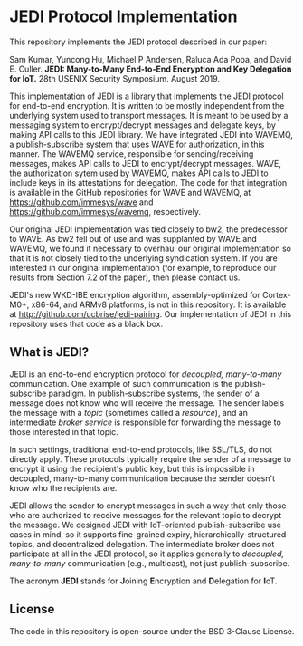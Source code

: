 JEDI Protocol Implementation
============================

This repository implements the JEDI protocol described in our paper:

Sam Kumar, Yuncong Hu, Michael P Andersen, Raluca Ada Popa, and David E. Culler. **JEDI: Many-to-Many End-to-End Encryption and Key Delegation for IoT.** 28th USENIX Security Symposium. August 2019.

This implementation of JEDI is a library that implements the JEDI protocol for end-to-end encryption. It is written to be mostly independent from the underlying system used to transport messages. It is meant to be used by a messaging system to encrypt/decrypt messages and delegate keys, by making API calls to this JEDI library. We have integrated JEDI into WAVEMQ, a publish-subscribe system that uses WAVE for authorization, in this manner. The WAVEMQ service, responsible for sending/receiving messages, makes API calls to JEDI to encrypt/decrypt messages. WAVE, the authorization sytem used by WAVEMQ, makes API calls to JEDI to include keys in its attestations for delegation. The code for that integration is available in the GitHub repositories for WAVE and WAVEMQ, at https://github.com/immesys/wave and https://github.com/immesys/wavemq, respectively.

Our original JEDI implementation was tied closely to bw2, the predecessor to WAVE. As bw2 fell out of use and was supplanted by WAVE and WAVEMQ, we found it necessary to overhaul our original implementation so that it is not closely tied to the underlying syndication system. If you are interested in our original implementation (for example, to reproduce our results from Section 7.2 of the paper), then please contact us.

JEDI's new WKD-IBE encryption algorithm, assembly-optimized for Cortex-M0+, x86-64, and ARMv8 platforms, is not in this repository. It is available at http://github.com/ucbrise/jedi-pairing. Our implementation of JEDI in this repository uses that code as a black box.

What is JEDI?
-------------
JEDI is an end-to-end encryption protocol for *decoupled, many-to-many* communication. One example of such communication is the publish-subscribe paradigm. In publish-subscribe systems, the sender of a message does not know who will receive the message. The sender labels the message with a *topic* (sometimes called a *resource*), and an intermediate *broker service* is responsible for forwarding the message to those interested in that topic.

In such settings, traditional end-to-end protocols, like SSL/TLS, do not directly apply. These protocols typically require the sender of a message to encrypt it using the recipient's public key, but this is impossible in decoupled, many-to-many communication because the sender doesn't know who the recipients are.

JEDI allows the sender to encrypt messages in such a way that only those who are authorized to receive messages for the relevant topic to decrypt the message. We designed JEDI with IoT-oriented publish-subscribe use cases in mind, so it supports fine-grained expiry, hierarchically-structured topics, and decentralized delegation. The intermediate broker does not participate at all in the JEDI protocol, so it applies generally to *decoupled, many-to-many* communication (e.g., multicast), not just publish-subscribe.

The acronym **JEDI** stands for **J**oining **E**ncryption and **D**elegation for **I**oT.

License
-------
The code in this repository is open-source under the BSD 3-Clause License.
